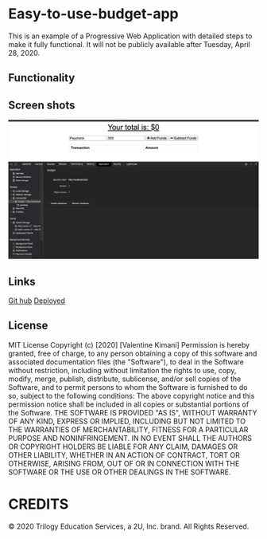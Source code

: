 # Easy-to-use-budget-app

This is an example of a Progressive Web Application with detailed steps to make it fully functional. It will not be publicly available after Tuesday, April 28, 2020.

## Functionality


## Screen shots
![BudgetApplication](/public/images/BudgetApplication.png)

## Links 

[Git hub](https://github.com/Valkimani/Easy-to-use-budget-app)
[Deployed]()

## License
MIT License
Copyright (c) [2020] [Valentine Kimani]
Permission is hereby granted, free of charge, to any person obtaining a copy of this software and associated documentation files (the "Software"), to deal in the Software without restriction, including without limitation the rights to use, copy, modify, merge, publish, distribute, sublicense, and/or sell copies of the Software, and to permit persons to whom the Software is furnished to do so, subject to the following conditions:
The above copyright notice and this permission notice shall be included in all copies or substantial portions of the Software.
THE SOFTWARE IS PROVIDED "AS IS", WITHOUT WARRANTY OF ANY KIND, EXPRESS OR IMPLIED, INCLUDING BUT NOT LIMITED TO THE WARRANTIES OF MERCHANTABILITY, FITNESS FOR A PARTICULAR PURPOSE AND NONINFRINGEMENT. IN NO EVENT SHALL THE AUTHORS OR COPYRIGHT HOLDERS BE LIABLE FOR ANY CLAIM, DAMAGES OR OTHER LIABILITY, WHETHER IN AN ACTION OF CONTRACT, TORT OR OTHERWISE, ARISING FROM, OUT OF OR IN CONNECTION WITH THE SOFTWARE OR THE USE OR OTHER DEALINGS IN THE SOFTWARE.

# CREDITS
© 2020 Trilogy Education Services, a 2U, Inc. brand. All Rights Reserved.


